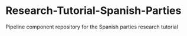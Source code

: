 # Research-Tutorial-Spanish-Parties
Pipeline component repository for the Spanish parties research tutorial
